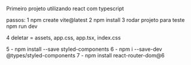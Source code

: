 Primeiro projeto utilizando react com typescript

passos:
1 npm create vite@latest
2 npm install
3 rodar projeto para teste
npm run dev

4 deletar = assets, app.css, app.tsx, index.css

5 - npm install --save styled-components
6 - npm i --save-dev @types/styled-components
7 - npm install react-router-dom@6
